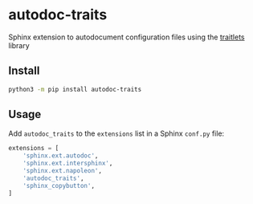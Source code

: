 # autodoc-traits

Sphinx extension to autodocument configuration files using the [traitlets](https://github.com/ipython/traitlets) library

## Install

```bash
python3 -m pip install autodoc-traits
```

## Usage

Add `autodoc_traits` to the `extensions` list in
a Sphinx `conf.py` file:

```python
extensions = [
    'sphinx.ext.autodoc',
    'sphinx.ext.intersphinx',
    'sphinx.ext.napoleon',
    'autodoc_traits',
    'sphinx_copybutton',
]
```
